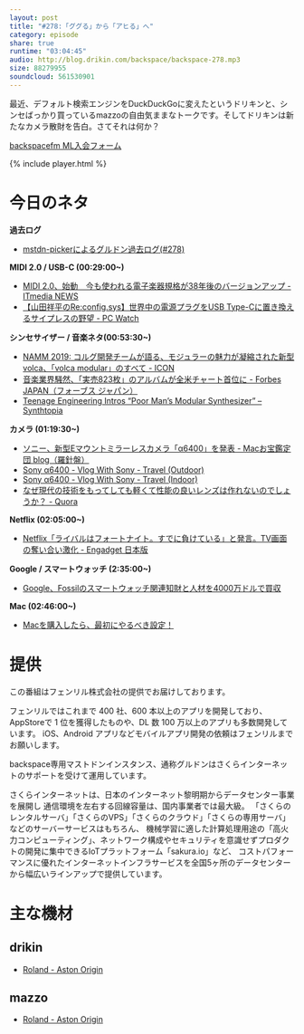 ```yaml
---
layout: post
title: "#278:「ググる」から「アヒる」へ"
category: episode
share: true
runtime: "03:04:45"
audio: http://blog.drikin.com/backspace/backspace-278.mp3
size: 88279955
soundcloud: 561530901
---
```


最近、デフォルト検索エンジンをDuckDuckGoに変えたというドリキンと、シンセばっかり買っているmazzoの自由気ままなトークです。そしてドリキンは新たなカメラ散財を告白。さてそれは何か？

[backspacefm ML入会フォーム](http://backspace.us11.list-manage.com/subscribe?u=09c933bd3997c1d16dbed156a&id=84b6529b91)

{% include player.html %}


# 今日のネタ
**過去ログ**
* [mstdn-pickerによるグルドン過去ログ(#278)](https://rbtnn.github.io/mstdn-picker/?instance=mstdn.guru&since_id=101441257785017273&max_id=101442061589947792)

**MIDI 2.0 / USB-C (00:29:00~)**
* [MIDI 2.0、始動　今も使われる電子楽器規格が38年後のバージョンアップ - ITmedia NEWS](http://www.itmedia.co.jp/news/articles/1901/19/news019.html)
* [【山田祥平のRe:config.sys】世界中の電源プラグをUSB Type-Cに置き換えるサイプレスの野望 - PC Watch](https://pc.watch.impress.co.jp/docs/column/config/1165069.html)

**シンセサイザー / 音楽ネタ(00:53:30~)**
* [NAMM 2019: コルグ開発チームが語る、モジュラーの魅力が凝縮された新型volca、「volca modular」のすべて - ICON](https://icon.jp/archives/16425)
* [音楽業界騒然、「実売823枚」のアルバムが全米チャート首位に - Forbes JAPAN（フォーブス ジャパン）](https://forbesjapan.com/articles/detail/24972)
* [Teenage Engineering Intros “Poor Man’s Modular Synthesizer” – Synthtopia](http://www.synthtopia.com/content/2019/01/18/teenage-engineering-intros-poor-mans-modular-synthesizer/)

**カメラ (01:19:30~)**
* [ソニー、新型Eマウントミラーレスカメラ「α6400」を発表 - Macお宝鑑定団 blog（羅針盤）](http://www.macotakara.jp/blog/digital_camera/entry-36671.html)
* [Sony α6400 - Vlog With Sony - Travel (Outdoor)](https://youtu.be/RVRMfOsO9MM)
* [Sony α6400 - Vlog With Sony - Travel (Indoor)](https://youtu.be/IHGRyw9NKR0)
* [なぜ現代の技術をもってしても軽くて性能の良いレンズは作れないのでしょうか？ - Quora](https://qr.ae/TUn37e)

**Netflix (02:05:00~)**
* [Netflix「ライバルはフォートナイト。すでに負けている」と発言。TV画面の奪い合い激化 - Engadget 日本版](https://japanese.engadget.com/2019/01/18/netflix-tv/)

**Google / スマートウォッチ (2:35:00~)**
* [Google、Fossilのスマートウォッチ関連知財と人材を4000万ドルで買収](http://www.itmedia.co.jp/news/articles/1901/18/news067.html)

**Mac (02:46:00~)**
* [Macを購入したら、最初にやるべき設定！](https://ischool.co.jp/2019-01-16/)

# 提供

この番組はフェンリル株式会社の提供でお届けしております。

フェンリルではこれまで 400 社、600 本以上のアプリを開発しており、AppStoreで 1 位を獲得したものや、DL 数 100 万以上のアプリも多数開発しています。
iOS、Android アプリなどモバイルアプリ開発の依頼はフェンリルまでお願いします。

backspace専用マストドンインスタンス、通称グルドンはさくらインターネットのサポートを受けて運用しています。

さくらインターネットは、日本のインターネット黎明期からデータセンター事業を展開し
通信環境を左右する回線容量は、国内事業者では最大級。
「さくらのレンタルサーバ」「さくらのVPS」「さくらのクラウド」「さくらの専用サーバ」などのサーバーサービスはもちろん、
機械学習に適した計算処理用途の「高火力コンピューティング」、ネットワーク構成やセキュリティを意識せずプロダクトの開発に集中できるIoTプラットフォーム「sakura.io」など、
コストパフォーマンスに優れたインターネットインフラサービスを全国5ヶ所のデータセンターから幅広いラインアップで提供しています。

# 主な機材

## drikin
* [Roland - Aston Origin](http://amzn.asia/1OwAZ0w)

## mazzo
* [Roland - Aston Origin](http://amzn.asia/1OwAZ0w)
